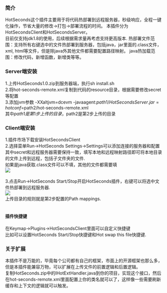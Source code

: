 ### 简介
HotSeconds这个插件主要用于将代码热部署到远程服务器，秒级响应，全程一键化操作，节省大量的修改->打包->部署流程的时间。
本插件分为HotSecondsClient和HotSecondsServer。<br>
目前仅支持jdk1.8的使用，后续根据需求量再考虑支持更高版本.
热部署文件范围：支持所有右键选中的文件热部署到服务器，包括java，jar里面的.class文件，xml, html等文件，但是除java外其他文件都需要配置路径映射。
java热加载范围：修改代码，新增函数，新增类等等。

### Server端安装
1.上传HotSeconds1.0.zip到服务器端，执行sh install.sh<br>
2.将hot-seconds-remote.xml复制到代码的resource目录，根据需要修改secret等配置<br>
3.添加jvm参数 -XXaltjvm=dcevm -javaagent:$path1/HotSecondsServer.jar=hotconf=$path2/hot-seconds-remote.xml<br>
其中$path1是第1步上传的目录，$path2是第2步上传的目录<br>

### Client端安装
1.插件市场下载安装HotSecondsClient<br>
2.选择菜单Run->HotSeconds Settings->Settings可以添加连接的服务器和配置<br>
其中secret和远程服务器需要保持一致，填写本地和远程映射路径即可将本地目录的文件上传到远程，包括子文件夹的文件.<br>
如果是java获取.class文件可以不填，其他的文件都需要填<br>
![](https://github.com/thanple/HotSecondsIDEA/blob/master/install/hotseconds-setting.png)
<br><br>
3.点击Run->HotSeconds Start/Stop开启HotSeconds插件，右键可以将选中文件热部署到远程服务器.<br>
![](https://github.com/thanple/HotSecondsIDEA/blob/master/install/use.png)
<br>上传目录的规则就是第2步配置的Path mappings. <br><br>


#### 插件快捷键
在Keymap->Plugins->HotSecondsClient里面可以自定义快捷键<br>
比如可以设置HotSeconds Start/Stop快捷键和Hot swap this file快捷键.

### 关于扩展
本插件不是万能的，毕竟每个公司都有自己的框架，市面上的开源框架也那么多，但是本插件能兼容万物，可以扩展在上传文件的前置逻辑和后置逻辑。<br>
复制HotSeconds.zip中的IHotExtHandler.java到你的项目，实现这个接口，然后在hot-seconds-remote.xml里面配置上你的类名就可以了，这样像一些需要刷新缓存和上下文的逻辑就可以触发。
